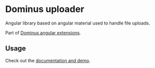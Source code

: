 # Dominus uploader

Angular library based on angular material used to handle file uploads.

Part of [Dominus angular extensions](https://daniel1919-00.github.io/ng-dominus).

## Usage

Check out the [documentation and demo](https://daniel1919-00.github.io/ng-dominus/dm-uploader).
